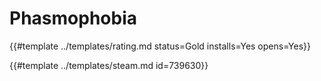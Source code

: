# Phasmophobia

{{#template ../templates/rating.md status=Gold installs=Yes opens=Yes}} 

{{#template ../templates/steam.md id=739630}}